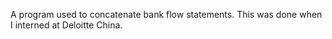A program used to concatenate bank flow statements. This was done when I interned at Deloitte China.
